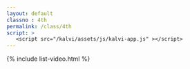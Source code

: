 ```yaml
---
layout: default
classno : 4th
permalink: /class/4th
script: >
   <script src="/kalvi/assets/js/kalvi-app.js" ></script>
---
```


{% include list-video.html %}
